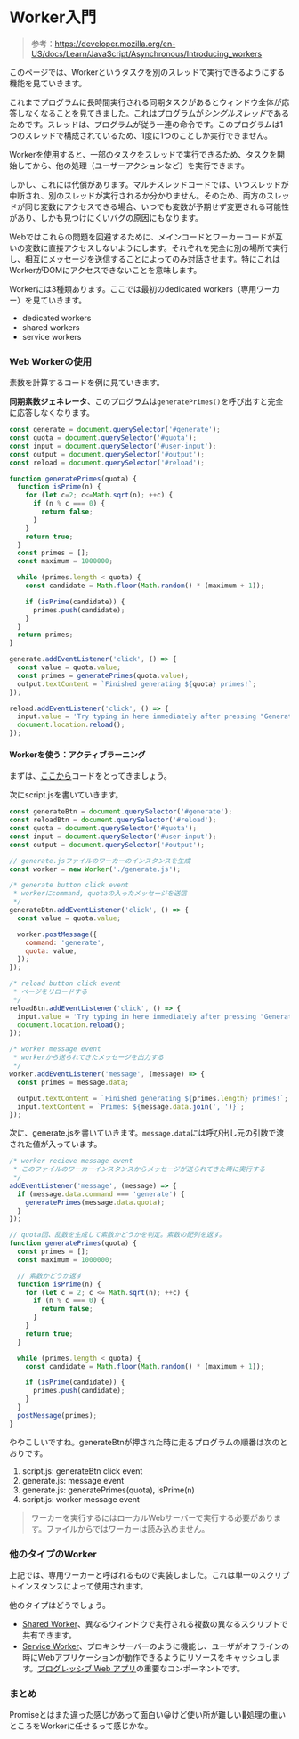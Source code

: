 # Worker入門

> 参考：https://developer.mozilla.org/en-US/docs/Learn/JavaScript/Asynchronous/Introducing_workers

このページでは、Workerというタスクを別のスレッドで実行できるようにする機能を見ていきます。

これまでプログラムに長時間実行される同期タスクがあるとウィンドウ全体が応答しなくなることを見てきました。これはプログラムが*シングルスレッド*であるためです。スレッドは、プログラムが従う一連の命令です。このプログラムは1つのスレッドで構成されているため、1度に1つのことしか実行できません。

Workerを使用すると、一部のタスクをスレッドで実行できるため、タスクを開始してから、他の処理（ユーザーアクションなど）を実行できます。

しかし、これには代償があります。マルチスレッドコードでは、いつスレッドが中断され、別のスレッドが実行されるか分かりません。そのため、両方のスレッドが同じ変数にアクセスできる場合、いつでも変数が予期せず変更される可能性があり、しかも見つけにくいバグの原因にもなります。

Webではこれらの問題を回避するために、メインコードとワーカーコードが互いの変数に直接アクセスしないようにします。それぞれを完全に別の場所で実行し、相互にメッセージを送信することによってのみ対話させます。特にこれはWorkerがDOMにアクセスできないことを意味します。

Workerには3種類あります。ここでは最初のdedicated workers（専用ワーカー）を見ていきます。

- dedicated workers
- shared workers
- service workers

### Web Workerの使用

素数を計算するコードを例に見ていきます。

**同期素数ジェネレータ**、このプログラムは`generatePrimes()`を呼び出すと完全に応答しなくなります。

```js
const generate = document.querySelector('#generate');
const quota = document.querySelector('#quota');
const input = document.querySelector('#user-input');
const output = document.querySelector('#output');
const reload = document.querySelector('#reload');

function generatePrimes(quota) {
  function isPrime(n) {
    for (let c=2; c<=Math.sqrt(n); ++c) {
      if (n % c === 0) {
        return false;
      }
    }
    return true;
  }
  const primes = [];
  const maximum = 1000000;

  while (primes.length < quota) {
    const candidate = Math.floor(Math.random() * (maximum + 1));

    if (isPrime(candidate)) {
      primes.push(candidate);
    }
  }
  return primes;
}

generate.addEventListener('click', () => {
  const value = quota.value;
  const primes = generatePrimes(quota.value);
  output.textContent = `Finished generating ${quota} primes!`;
});

reload.addEventListener('click', () => {
  input.value = 'Try typing in here immediately after pressing "Generate primes"';
  document.location.reload();
});
```

#### Workerを使う：アクティブラーニング

まずは、[ここから](https://github.com/mdn/learning-area/blob/main/javascript/asynchronous/workers/start)コードをとってきましょう。

次にscript.jsを書いていきます。

```js
const generateBtn = document.querySelector('#generate');
const reloadBtn = document.querySelector('#reload');
const quota = document.querySelector('#quota');
const input = document.querySelector('#user-input');
const output = document.querySelector('#output');

// generate.jsファイルのワーカーのインスタンスを生成
const worker = new Worker('./generate.js');

/* generate button click event
 * workerにcommand, quotaの入ったメッセージを送信
 */
generateBtn.addEventListener('click', () => {
  const value = quota.value;

  worker.postMessage({
    command: 'generate',
    quota: value,
  });
});

/* reload button click event
 * ページをリロードする
 */
reloadBtn.addEventListener('click', () => {
  input.value = 'Try typing in here immediately after pressing "Generate primes"';
  document.location.reload();
});

/* worker message event
 * workerから送られてきたメッセージを出力する
 */
worker.addEventListener('message', (message) => {
  const primes = message.data;

  output.textContent = `Finished generating ${primes.length} primes!`;
  input.textContent = `Primes: ${message.data.join(', ')}`;
});
```

次に、generate.jsを書いていきます。`message.data`には呼び出し元の引数で渡された値が入っています。

```js
/* worker recieve message event
 * このファイルのワーカーインスタンスからメッセージが送られてきた時に実行する
 */
addEventListener('message', (message) => {
  if (message.data.command === 'generate') {
    generatePrimes(message.data.quota);
  }
});

// quota回、乱数を生成して素数かどうかを判定。素数の配列を返す。
function generatePrimes(quota) {
  const primes = [];
  const maximum = 1000000;

  // 素数かどうか返す
  function isPrime(n) {
    for (let c = 2; c <= Math.sqrt(n); ++c) {
      if (n % c === 0) {
        return false;
      }
    }
    return true;
  }

  while (primes.length < quota) {
    const candidate = Math.floor(Math.random() * (maximum + 1));

    if (isPrime(candidate)) {
      primes.push(candidate);
    }
  }
  postMessage(primes);
}
```

ややこしいですね。generateBtnが押された時に走るプログラムの順番は次のとおりです。

1. script.js: generateBtn click event
2. generate.js: message event
3. generate.js: generatePrimes(quota), isPrime(n)
4. script.js: worker message event

> ワーカーを実行するにはローカルWebサーバーで実行する必要があります。ファイルからではワーカーは読み込めません。

### 他のタイプのWorker

上記では、専用ワーカーと呼ばれるもので実装しました。これは単一のスクリプトインスタンスによって使用されます。

他のタイプはどうでしょう。

- [Shared Worker](https://developer.mozilla.org/en-US/docs/Web/API/SharedWorker)、異なるウィンドウで実行される複数の異なるスクリプトで共有できます。
- [Service Worker](https://developer.mozilla.org/en-US/docs/Web/API/Service_Worker_API)、プロキシサーバーのように機能し、ユーザがオフラインの時にWebアプリケーションが動作できるようにリソースをキャッシュします。[プログレッシブ Web アプリ](https://developer.mozilla.org/en-US/docs/Web/Progressive_web_apps)の重要なコンポーネントです。

### まとめ

Promiseとはまた違った感じがあって面白い😀けど使い所が難しい🧐処理の重いところをWorkerに任せるって感じかな。
